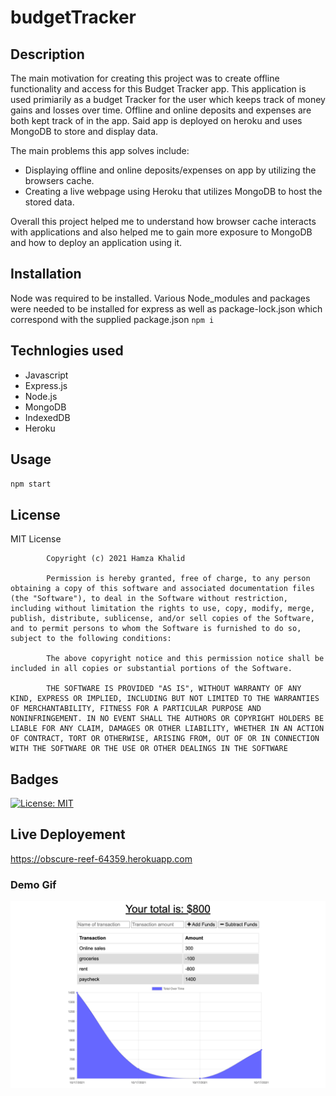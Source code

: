 # budgetTracker
## Description
The main motivation for creating this project was to create offline functionality and access for this Budget Tracker app. This application is used primiarily as a budget Tracker for the user which keeps track of money gains and losses over time. Offline and online deposits and expenses are both kept track of in the app. Said app is deployed on heroku and uses MongoDB to store and display data.

The main problems this app solves include:
* Displaying offline and online deposits/expenses on app by utilizing the browsers cache.
* Creating a live webpage using Heroku that utilizes MongoDB to host the stored data.

Overall this project helped me to understand how browser cache interacts with applications and also helped me to gain more exposure to MongoDB and how to deploy an application using it. 

## Installation
Node was required to be installed. Various Node_modules and packages were needed to be installed for express as well as package-lock.json which correspond with the supplied package.json
``npm i``

## Technlogies used
* Javascript
* Express.js
* Node.js
* MongoDB
* IndexedDB
* Heroku

## Usage
``npm start``


## License 
MIT License

            Copyright (c) 2021 Hamza Khalid
            
            Permission is hereby granted, free of charge, to any person obtaining a copy of this software and associated documentation files (the "Software"), to deal in the Software without restriction, including without limitation the rights to use, copy, modify, merge, publish, distribute, sublicense, and/or sell copies of the Software, and to permit persons to whom the Software is furnished to do so, subject to the following conditions:
            
            The above copyright notice and this permission notice shall be included in all copies or substantial portions of the Software.
            
            THE SOFTWARE IS PROVIDED "AS IS", WITHOUT WARRANTY OF ANY KIND, EXPRESS OR IMPLIED, INCLUDING BUT NOT LIMITED TO THE WARRANTIES OF MERCHANTABILITY, FITNESS FOR A PARTICULAR PURPOSE AND NONINFRINGEMENT. IN NO EVENT SHALL THE AUTHORS OR COPYRIGHT HOLDERS BE LIABLE FOR ANY CLAIM, DAMAGES OR OTHER LIABILITY, WHETHER IN AN ACTION OF CONTRACT, TORT OR OTHERWISE, ARISING FROM, OUT OF OR IN CONNECTION WITH THE SOFTWARE OR THE USE OR OTHER DEALINGS IN THE SOFTWARE
            
## Badges
[![License: MIT](https://img.shields.io/badge/License-MIT-yellow.svg)](https://opensource.org/licenses/MIT)

## Live Deployement 
https://obscure-reef-64359.herokuapp.com

### Demo Gif
![](screenshot.png)
